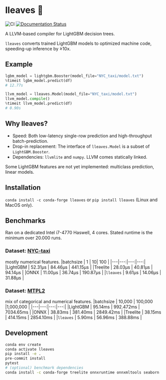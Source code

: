 # lleaves 🍃
![CI](https://github.com/siboehm/lleaves/workflows/CI/badge.svg)
[![Documentation Status](https://readthedocs.org/projects/lleaves/badge/?version=latest)](https://lleaves.readthedocs.io/en/latest/?badge=latest)

A LLVM-based compiler for LightGBM decision trees.

`lleaves` converts trained LightGBM models to optimized machine code, speeding-up inference by ≥10x.

## Example

```python
lgbm_model = lightgbm.Booster(model_file="NYC_taxi/model.txt")
%timeit lgbm_model.predict(df)
# 12.77s

llvm_model = lleaves.Model(model_file="NYC_taxi/model.txt")
llvm_model.compile()
%timeit llvm_model.predict(df)
# 0.90s 
```

## Why lleaves?
- Speed: Both low-latency single-row prediction and high-throughput batch-prediction.
- Drop-in replacement: The interface of `lleaves.Model` is a subset of `LightGBM.Booster`.
- Dependencies: `llvmlite` and `numpy`. LLVM comes statically linked.

Some LightGBM features are not yet implemented: multiclass prediction, linear models.

## Installation
`conda install -c conda-forge lleaves` or `pip install lleaves` (Linux and MacOS only).

## Benchmarks
Ran on a dedicated Intel i7-4770 Haswell, 4 cores.
Stated runtime is the minimum over 20.000 runs.

### Dataset: [NYC-taxi](https://www1.nyc.gov/site/tlc/about/tlc-trip-record-data.page)
mostly numerical features.
|batchsize   | 1  | 10| 100 |
|---|---:|---:|---:|
|LightGBM   | 52.31μs   | 84.46μs   | 441.15μs |
|Treelite   | 28.03μs   | 40.81μs   | 94.14μs  |
|ONNX   | 11.00μs | 36.74μs | 190.87μs  |
|``lleaves``   | 9.61μs | 14.06μs | 31.88μs  |

### Dataset: [MTPL2](https://www.openml.org/d/41214)
mix of categorical and numerical features.
|batchsize   | 10,000  | 100,000  |1,000,000 |
|---|---:|---:|---:|
|LightGBM   | 95.14ms | 992.472ms   | 7034.65ms  |
|ONNX   | 38.83ms  | 381.40ms  | 2849.42ms  |
|Treelite   | 38.15ms | 414.15ms  | 2854.10ms  |
|``lleaves``  | 5.90ms  | 56.96ms | 388.88ms |

## Development
```bash
conda env create
conda activate lleaves
pip install -e .
pre-commit install
pytest
# (optional) benchmark dependencies
conda install -c conda-forge treelite onnxruntime onnxmltools seaborn
```
